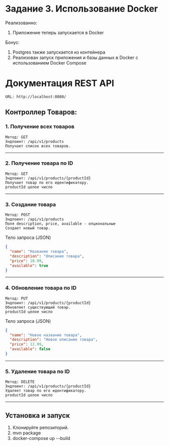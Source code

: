 # Задание 3. Использование Docker

Реализованно:
1. Приложение теперь запускается в Docker


Бонус:
1. Postgres также запускается из контейнера
2. Реализован запуск приложения и базы данных в Docker с использованием Docker Compose


# Документация REST API

    URL: http://localhost:8080/

## Контроллер Товаров:

### 1. Получение всех товаров

    Метод: GET
    Эндпоинт: /api/v1/products
    Получает список всех товаров.

---

### 2. Получение товара по ID

    Метод: GET 
    Эндпоинт: /api/v1/products/{productId}
    Получает товар по его идентификатору.
    productId целое число

---

### 3. Создание товара

    Метод: POST 
    Эндпоинт: /api/v1/products
    Поля description, price, available - опциональные
    Создает новый товар.

Тело запроса (JSON)

```json
{
  "name": "Название товара",
  "description": "Описание товара",
  "price": 10.99,
  "available": true
}
```

---

### 4. Обновление товара по ID

    Метод: PUT 
    Эндпоинт: /api/v1/products/{productId}
    Обновляет существующий товар.
    productId целое число

Тело запроса (JSON)

```json
{
  "name": "Новое название товара",
  "description": "Новое описание товара",
  "price": 12.99,
  "available": false
}
```

---

### 5. Удаление товара по ID

    Метод: DELETE
    Эндпоинт: /api/v1/products/{productId}
    Удаляет товар по его идентификатору.
    productId целое число

---

## Установка и запуск

1. Клонируйте репозиторий.
2. mvn package   
3. docker-compose up --build

